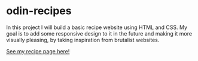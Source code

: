 # odin-recipes
In this project I will build a basic recipe website using HTML and CSS. My goal is to add some responsive design to it in the future and making it more visually pleasing, by taking inspiration from brutalist websites.

[See my recipe page here!](https://cygn0stik.github.io/odin-recipes/)
